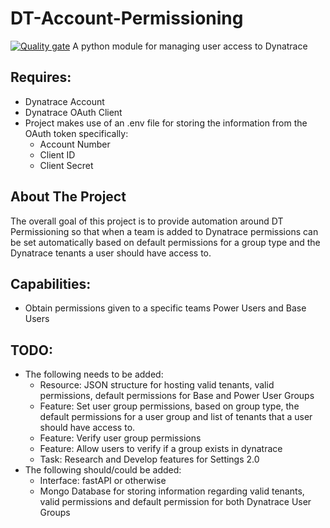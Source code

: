 # DT-Account-Permissioning
[![Quality gate](http://localhost:9000/api/project_badges/quality_gate?project=dt-acc-manage)](http://localhost:9000/dashboard?id=dt-acc-manage)
A python module for managing user access to Dynatrace

## Requires:
+ Dynatrace Account
+ Dynatrace OAuth Client
+ Project makes use of an .env file for storing the information from the OAuth token specifically:
    + Account Number
    + Client ID
    + Client Secret 

## About The Project
The overall goal of this project is to provide automation around DT Permissioning so that when a team is added to Dynatrace permissions can be set automatically based on default permissions for a group type and the Dynatrace tenants a user should have access to. 

## Capabilities: 
+ Obtain permissions given to a specific teams Power Users and Base Users 

## TODO: 
+ The following needs to be added: 
    + Resource: JSON structure for hosting valid tenants, valid permissions, default permissions for Base and Power User Groups
    + Feature: Set user group permissions, based on group type, the default permissions for a user group and list of tenants that a user should have access to.
    + Feature: Verify user group permissions
    + Feature: Allow users to verify if a group exists in dynatrace 
    + Task: Research and Develop features for Settings 2.0
+ The following should/could be added: 
    + Interface: fastAPI or otherwise
    + Mongo Database for storing information regarding valid tenants, valid permissions and default permission for both Dynatrace User Groups
